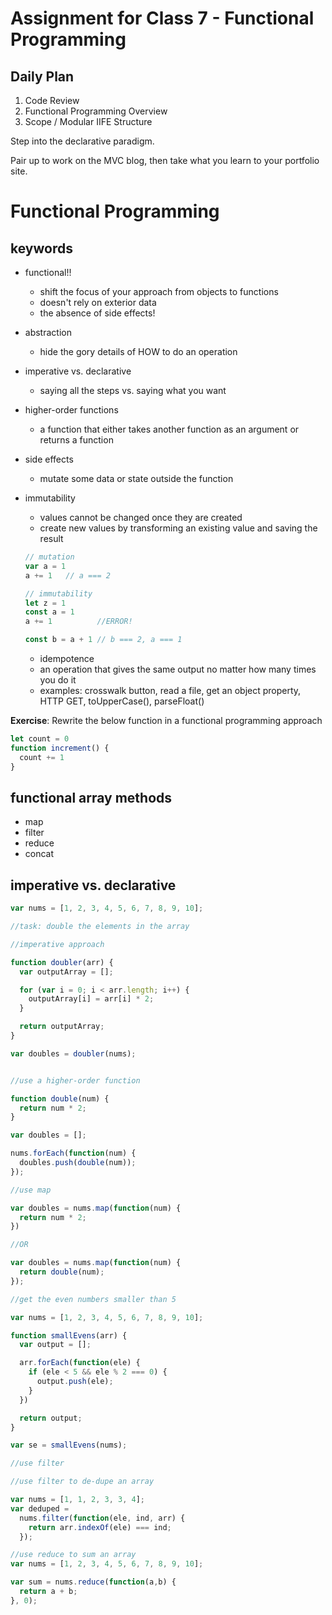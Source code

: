 # Assignment for Class 7 - Functional Programming

## Daily Plan
1. Code Review
2. Functional Programming Overview
3. Scope / Modular IIFE Structure

Step into the declarative paradigm.

Pair up to work on the MVC blog, then take what you learn to your portfolio site.

# Functional Programming

## keywords
- functional!!
  - shift the focus of your approach from objects to functions
  - doesn't rely on exterior data
  - the absence of side effects!
- abstraction
  - hide the gory details of HOW to do an operation
- imperative vs. declarative
  - saying all the steps vs. saying what you want
- higher-order functions
  - a function that either takes another function as an argument or returns a function
- side effects
  - mutate some data or state outside the function
- immutability
  - values cannot be changed once they are created
  - create new values by transforming an existing value and saving the result

  ```javascript
  // mutation
  var a = 1
  a += 1   // a === 2

  // immutability
  let z = 1
  const a = 1
  a += 1          //ERROR!

  const b = a + 1 // b === 2, a === 1
  ```
  - idempotence
  - an operation that gives the same output no matter how many times you do it
  - examples: crosswalk button, read a file, get an object property, HTTP GET, toUpperCase(), parseFloat()


**Exercise**: Rewrite the below function in a functional programming approach
  ```javascript
  let count = 0
  function increment() {
    count += 1
  }
  ```


## functional array methods
- map
- filter
- reduce
- concat

## imperative vs. declarative

```javascript
var nums = [1, 2, 3, 4, 5, 6, 7, 8, 9, 10];

//task: double the elements in the array

//imperative approach

function doubler(arr) {
  var outputArray = [];

  for (var i = 0; i < arr.length; i++) {
    outputArray[i] = arr[i] * 2;
  }

  return outputArray;
}

var doubles = doubler(nums);


//use a higher-order function

function double(num) {
  return num * 2;
}

var doubles = [];

nums.forEach(function(num) {
  doubles.push(double(num));
});

//use map

var doubles = nums.map(function(num) {
  return num * 2;
})

//OR

var doubles = nums.map(function(num) {
  return double(num);
});
```

```javascript
//get the even numbers smaller than 5

var nums = [1, 2, 3, 4, 5, 6, 7, 8, 9, 10];

function smallEvens(arr) {
  var output = [];

  arr.forEach(function(ele) {
    if (ele < 5 && ele % 2 === 0) {
      output.push(ele);
    }
  })

  return output;
}

var se = smallEvens(nums);

//use filter

```

```javascript
//use filter to de-dupe an array

var nums = [1, 1, 2, 3, 3, 4];
var deduped =
  nums.filter(function(ele, ind, arr) {
    return arr.indexOf(ele) === ind;
  });
```

```javascript
//use reduce to sum an array
var nums = [1, 2, 3, 4, 5, 6, 7, 8, 9, 10];

var sum = nums.reduce(function(a,b) {
  return a + b;
}, 0);
```
